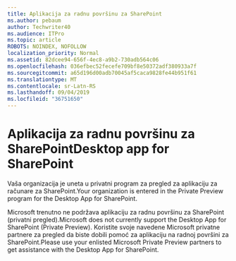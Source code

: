 ```yaml
---
title: Aplikacija za radnu površinu za SharePoint
ms.author: pebaum
author: Techwriter40
ms.audience: ITPro
ms.topic: article
ROBOTS: NOINDEX, NOFOLLOW
localization_priority: Normal
ms.assetid: 82dcee94-656f-4ec8-a9b2-730adb564c06
ms.openlocfilehash: 036efbec52fecefe709bf8e50372adf380933a7f
ms.sourcegitcommit: a65d196d00adb70045af5caca9828fe44b951f61
ms.translationtype: MT
ms.contentlocale: sr-Latn-RS
ms.lasthandoff: 09/04/2019
ms.locfileid: "36751650"
---
```

# <a name="desktop-app-for-sharepoint"></a><span data-ttu-id="cde63-102">Aplikacija za radnu površinu za SharePoint</span><span class="sxs-lookup"><span data-stu-id="cde63-102">Desktop app for SharePoint</span></span>

<span data-ttu-id="cde63-103">Vaša organizacija je uneta u privatni program za pregled za aplikaciju za računare za SharePoint.</span><span class="sxs-lookup"><span data-stu-id="cde63-103">Your organization is entered in the Private Preview program for the Desktop App for SharePoint.</span></span>

<span data-ttu-id="cde63-104">Microsoft trenutno ne podržava aplikaciju za radnu površinu za SharePoint (privatni pregled).</span><span class="sxs-lookup"><span data-stu-id="cde63-104">Microsoft does not currently support the Desktop App for SharePoint (Private Preview).</span></span> <span data-ttu-id="cde63-105">Koristite svoje navedene Microsoft privatne partnere za pregled da biste dobili pomoć za aplikaciju na radnoj površini za SharePoint.</span><span class="sxs-lookup"><span data-stu-id="cde63-105">Please use your enlisted Microsoft Private Preview partners to get assistance with the Desktop App for SharePoint.</span></span>

